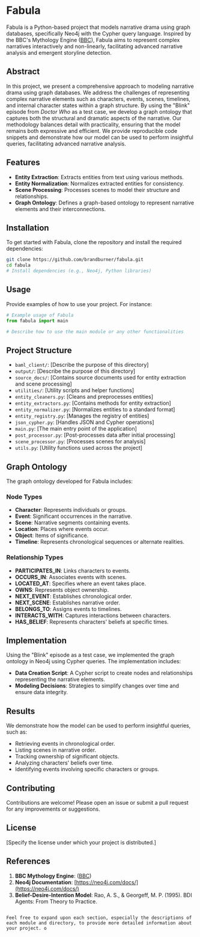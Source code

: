 # Fabula

Fabula is a Python-based project that models narrative drama using graph databases, specifically Neo4j with the Cypher query language. Inspired by the BBC's Mythology Engine ([BBC](https://www.bbc.com/rd/projects/mythology-engine?utm_source=chatgpt.com)), Fabula aims to represent complex narratives interactively and non-linearly, facilitating advanced narrative analysis and emergent storyline detection.

## Abstract

In this project, we present a comprehensive approach to modeling narrative drama using graph databases. We address the challenges of representing complex narrative elements such as characters, events, scenes, timelines, and internal character states within a graph structure. By using the "Blink" episode from _Doctor Who_ as a test case, we develop a graph ontology that captures both the structural and dramatic aspects of the narrative. Our methodology balances detail with practicality, ensuring that the model remains both expressive and efficient. We provide reproducible code snippets and demonstrate how our model can be used to perform insightful queries, facilitating advanced narrative analysis.

## Features

- **Entity Extraction**: Extracts entities from text using various methods.
- **Entity Normalization**: Normalizes extracted entities for consistency.
- **Scene Processing**: Processes scenes to model their structure and relationships.
- **Graph Ontology**: Defines a graph-based ontology to represent narrative elements and their interconnections.

## Installation

To get started with Fabula, clone the repository and install the required dependencies:

```bash
git clone https://github.com/brandburner/fabula.git
cd fabula
# Install dependencies (e.g., Neo4j, Python libraries)
```

## Usage

Provide examples of how to use your project. For instance:

```python
# Example usage of Fabula
from fabula import main

# Describe how to use the main module or any other functionalities
```

## Project Structure

- `baml_client/`: [Describe the purpose of this directory]
- `output/`: [Describe the purpose of this directory]
- `source_docs/`: [Contains source documents used for entity extraction and scene processing]
- `utilities/`: [Utility scripts and helper functions]
- `entity_cleaners.py`: [Cleans and preprocesses entities]
- `entity_extractors.py`: [Contains methods for entity extraction]
- `entity_normalizer.py`: [Normalizes entities to a standard format]
- `entity_registry.py`: [Manages the registry of entities]
- `json_cypher.py`: [Handles JSON and Cypher operations]
- `main.py`: [The main entry point of the application]
- `post_processor.py`: [Post-processes data after initial processing]
- `scene_processor.py`: [Processes scenes for analysis]
- `utils.py`: [Utility functions used across the project]

## Graph Ontology

The graph ontology developed for Fabula includes:

### Node Types

- **Character**: Represents individuals or groups.
- **Event**: Significant occurrences in the narrative.
- **Scene**: Narrative segments containing events.
- **Location**: Places where events occur.
- **Object**: Items of significance.
- **Timeline**: Represents chronological sequences or alternate realities.

### Relationship Types

- **PARTICIPATES_IN**: Links characters to events.
- **OCCURS_IN**: Associates events with scenes.
- **LOCATED_AT**: Specifies where an event takes place.
- **OWNS**: Represents object ownership.
- **NEXT_EVENT**: Establishes chronological order.
- **NEXT_SCENE**: Establishes narrative order.
- **BELONGS_TO**: Assigns events to timelines.
- **INTERACTS_WITH**: Captures interactions between characters.
- **HAS_BELIEF**: Represents characters' beliefs at specific times.

## Implementation

Using the "Blink" episode as a test case, we implemented the graph ontology in Neo4j using Cypher queries. The implementation includes:

- **Data Creation Script**: A Cypher script to create nodes and relationships representing the narrative elements.
- **Modeling Decisions**: Strategies to simplify changes over time and ensure data integrity.

## Results

We demonstrate how the model can be used to perform insightful queries, such as:

- Retrieving events in chronological order.
- Listing scenes in narrative order.
- Tracking ownership of significant objects.
- Analyzing characters' beliefs over time.
- Identifying events involving specific characters or groups.

## Contributing

Contributions are welcome! Please open an issue or submit a pull request for any improvements or suggestions.

## License

[Specify the license under which your project is distributed.]

## References

1. **BBC Mythology Engine**: ([BBC](https://www.bbc.com/rd/projects/mythology-engine))
2. **Neo4j Documentation**: [https://neo4j.com/docs/](https://neo4j.com/docs/)
3. **Belief-Desire-Intention Model**: Rao, A. S., & Georgeff, M. P. (1995). BDI Agents: From Theory to Practice.

```

Feel free to expand upon each section, especially the descriptions of each module and directory, to provide more detailed information about your project. o
